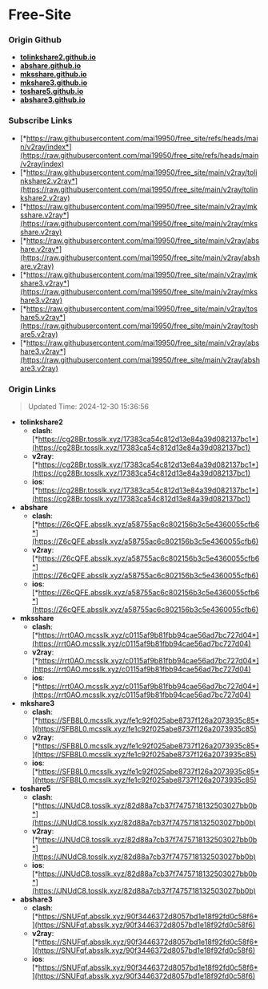 # Free-Site

### Origin Github

- [**tolinkshare2.github.io**](https://github.com/tolinkshare2/tolinkshare2.github.io)
- [**abshare.github.io**](https://github.com/abshare/abshare.github.io)
- [**mksshare.github.io**](https://github.com/mksshare/mksshare.github.io)
- [**mkshare3.github.io**](https://github.com/mkshare3/mkshare3.github.io)
- [**toshare5.github.io**](https://github.com/toshare5/toshare5.github.io)
- [**abshare3.github.io**](https://github.com/abshare3/abshare3.github.io)

### Subscribe Links

- [*https://raw.githubusercontent.com/mai19950/free_site/refs/heads/main/v2ray/index*](https://raw.githubusercontent.com/mai19950/free_site/refs/heads/main/v2ray/index)
- [*https://raw.githubusercontent.com/mai19950/free_site/main/v2ray/tolinkshare2.v2ray*](https://raw.githubusercontent.com/mai19950/free_site/main/v2ray/tolinkshare2.v2ray)
- [*https://raw.githubusercontent.com/mai19950/free_site/main/v2ray/mksshare.v2ray*](https://raw.githubusercontent.com/mai19950/free_site/main/v2ray/mksshare.v2ray)
- [*https://raw.githubusercontent.com/mai19950/free_site/main/v2ray/abshare.v2ray*](https://raw.githubusercontent.com/mai19950/free_site/main/v2ray/abshare.v2ray)
- [*https://raw.githubusercontent.com/mai19950/free_site/main/v2ray/mkshare3.v2ray*](https://raw.githubusercontent.com/mai19950/free_site/main/v2ray/mkshare3.v2ray)
- [*https://raw.githubusercontent.com/mai19950/free_site/main/v2ray/toshare5.v2ray*](https://raw.githubusercontent.com/mai19950/free_site/main/v2ray/toshare5.v2ray)
- [*https://raw.githubusercontent.com/mai19950/free_site/main/v2ray/abshare3.v2ray*](https://raw.githubusercontent.com/mai19950/free_site/main/v2ray/abshare3.v2ray)

### Origin Links

> Updated Time: 2024-12-30 15:36:56

- **tolinkshare2**
  - **clash**: [*https://cg28Br.tosslk.xyz/17383ca54c812d13e84a39d082137bc1*](https://cg28Br.tosslk.xyz/17383ca54c812d13e84a39d082137bc1)
  - **v2ray**: [*https://cg28Br.tosslk.xyz/17383ca54c812d13e84a39d082137bc1*](https://cg28Br.tosslk.xyz/17383ca54c812d13e84a39d082137bc1)
  - **ios**: [*https://cg28Br.tosslk.xyz/17383ca54c812d13e84a39d082137bc1*](https://cg28Br.tosslk.xyz/17383ca54c812d13e84a39d082137bc1)
- **abshare**
  - **clash**: [*https://Z6cQFE.absslk.xyz/a58755ac6c802156b3c5e4360055cfb6*](https://Z6cQFE.absslk.xyz/a58755ac6c802156b3c5e4360055cfb6)
  - **v2ray**: [*https://Z6cQFE.absslk.xyz/a58755ac6c802156b3c5e4360055cfb6*](https://Z6cQFE.absslk.xyz/a58755ac6c802156b3c5e4360055cfb6)
  - **ios**: [*https://Z6cQFE.absslk.xyz/a58755ac6c802156b3c5e4360055cfb6*](https://Z6cQFE.absslk.xyz/a58755ac6c802156b3c5e4360055cfb6)
- **mksshare**
  - **clash**: [*https://rrt0AO.mcsslk.xyz/c0115af9b81fbb94cae56ad7bc727d04*](https://rrt0AO.mcsslk.xyz/c0115af9b81fbb94cae56ad7bc727d04)
  - **v2ray**: [*https://rrt0AO.mcsslk.xyz/c0115af9b81fbb94cae56ad7bc727d04*](https://rrt0AO.mcsslk.xyz/c0115af9b81fbb94cae56ad7bc727d04)
  - **ios**: [*https://rrt0AO.mcsslk.xyz/c0115af9b81fbb94cae56ad7bc727d04*](https://rrt0AO.mcsslk.xyz/c0115af9b81fbb94cae56ad7bc727d04)
- **mkshare3**
  - **clash**: [*https://SFB8L0.mcsslk.xyz/fe1c92f025abe8737f126a2073935c85*](https://SFB8L0.mcsslk.xyz/fe1c92f025abe8737f126a2073935c85)
  - **v2ray**: [*https://SFB8L0.mcsslk.xyz/fe1c92f025abe8737f126a2073935c85*](https://SFB8L0.mcsslk.xyz/fe1c92f025abe8737f126a2073935c85)
  - **ios**: [*https://SFB8L0.mcsslk.xyz/fe1c92f025abe8737f126a2073935c85*](https://SFB8L0.mcsslk.xyz/fe1c92f025abe8737f126a2073935c85)
- **toshare5**
  - **clash**: [*https://JNUdC8.tosslk.xyz/82d88a7cb37f7475718132503027bb0b*](https://JNUdC8.tosslk.xyz/82d88a7cb37f7475718132503027bb0b)
  - **v2ray**: [*https://JNUdC8.tosslk.xyz/82d88a7cb37f7475718132503027bb0b*](https://JNUdC8.tosslk.xyz/82d88a7cb37f7475718132503027bb0b)
  - **ios**: [*https://JNUdC8.tosslk.xyz/82d88a7cb37f7475718132503027bb0b*](https://JNUdC8.tosslk.xyz/82d88a7cb37f7475718132503027bb0b)
- **abshare3**
  - **clash**: [*https://SNUFqf.absslk.xyz/90f3446372d8057bd1e18f92fd0c58f6*](https://SNUFqf.absslk.xyz/90f3446372d8057bd1e18f92fd0c58f6)
  - **v2ray**: [*https://SNUFqf.absslk.xyz/90f3446372d8057bd1e18f92fd0c58f6*](https://SNUFqf.absslk.xyz/90f3446372d8057bd1e18f92fd0c58f6)
  - **ios**: [*https://SNUFqf.absslk.xyz/90f3446372d8057bd1e18f92fd0c58f6*](https://SNUFqf.absslk.xyz/90f3446372d8057bd1e18f92fd0c58f6)
